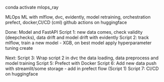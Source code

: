 conda activate mlops_ray

MLOps ML with mlflow, dvc, evidently, model retraining, orchestration prefect, docker,CI/CD (cml) github actions on huggingface

Done:
    Model and FastAPI
    Script 1: new data comes, check validity (deepchecks), data drift and model drift with evidently
    Script 2: track mlflow, train a new model - XGB, on best model apply hyperparameter tuning create

Next:
    Script 3: Wrap script 2 in dvc the data loading, data preprocess and model training
    Script 5: Prefect with Docker
    Script 6: Add new data push with streamlit/some storage - add in prefect flow (Script 1)
    Script 7: CI/CD on huggingface